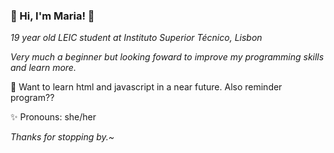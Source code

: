 ### 🌸 Hi, I'm Maria! 🌸

*19 year old LEIC student at Instituto Superior Técnico, Lisbon*

*Very much a beginner but looking foward to improve my programming skills and learn more.*

🍄 Want to learn html and javascript in a near future. Also reminder program??

✨ Pronouns: she/her

*Thanks for stopping by.~*





<!--
**iamfatima/iamfatima** is a ✨ _special_ ✨ repository because its `README.md` (this file) appears on your GitHub profile.

Here are some ideas to get you started:

- 🔭 I’m currently working on ...
- 🌱 I’m currently learning ...
- 👯 I’m looking to collaborate on ...
- 🤔 I’m looking for help with ...
- 💬 Ask me about ...
- 📫 How to reach me: ...
- 😄 Pronouns: ...
- ⚡ Fun fact: ...
-->
